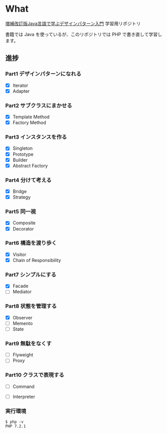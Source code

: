# What

[増補改訂版Java言語で学ぶデザインパターン入門](https://booklog.jp/item/1/4797327030) 学習用リポジトリ

書籍では Java を使っているが、このリポジトリでは PHP で書き直して学習します。

## 進捗
### Part1 デザインパターンになれる
- [x] Iterator
- [x] Adapter

### Part2 サブクラスにまかせる
- [x] Template Method
- [x] Factory Method

### Part3 インスタンスを作る
- [x] Singleton
- [x] Prototype
- [x] Builder
- [x] Abstract Factory

### Part4 分けて考える
- [x] Bridge
- [x] Strategy

### Part5 同一視
- [x] Composite
- [x] Decorator

### Part6 構造を渡り歩く
- [x] Visitor
- [x] Chain of Responsibility

### Part7 シンプルにする
- [x] Facade
- [ ] Mediator

### Part8 状態を管理する
- [x] Observer
- [ ] Memento
- [ ] State

### Part9 無駄をなくす
- [ ] Flyweight
- [ ] Proxy

### Part10 クラスで表現する
- [ ] Command
- [ ] Interpreter


### 実行環境
```
$ php -v
PHP 7.2.1
```
